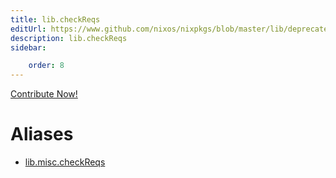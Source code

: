 ```yaml
---
title: lib.checkReqs
editUrl: https://www.github.com/nixos/nixpkgs/blob/master/lib/deprecated.nix#L78C15
description: lib.checkReqs
sidebar:

    order: 8
---
```


<a href="https://www.github.com/nixos/nixpkgs/blob/master/lib/deprecated.nix#L78C15">Contribute Now!</a>


# Aliases

- [lib.misc.checkReqs](./reference/lib/misc/lib-misc-checkReqs)


